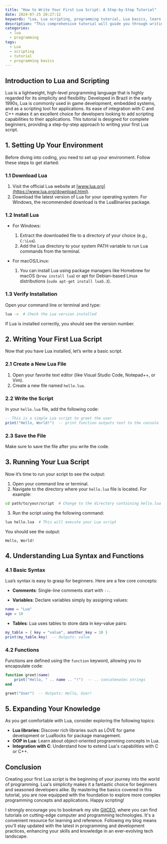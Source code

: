 ```yaml
---
title: "How to Write Your First Lua Script: A Step-by-Step Tutorial"
date: 2024-07-25 20:27:12
keywords: "Lua, Lua scripting, programming tutorial, Lua basics, learn Lua"
description: "This comprehensive tutorial will guide you through writing your first Lua script from scratch. We will cover the essentials of the Lua programming language, provide detailed steps for setting up your environment, and dive into the fundamental concepts of scripting. Aimed at beginners and those looking to expand their programming skills, this guide will ensure you have a solid foundation in Lua. By the end of this tutorial, you'll be able to write and execute your own Lua scripts and understand the basic syntax and functionality of Lua scripting. Whether you're a hobbyist or looking into game development, this article has something for everyone learning Lua."
categories:
  - lua
  - programming
tags:
  - Lua
  - scripting
  - tutorial
  - programming basics
---
```


## Introduction to Lua and Scripting

Lua is a lightweight, high-level programming language that is highly regarded for its simplicity and flexibility. Developed in Brazil in the early 1990s, Lua is commonly used in game development, embedded systems, and as a scripting tool for applications. Its ease of integration with C and C++ makes it an excellent choice for developers looking to add scripting capabilities to their applications. This tutorial is designed for complete beginners, providing a step-by-step approach to writing your first Lua script.
<!-- more -->

## 1. Setting Up Your Environment

Before diving into coding, you need to set up your environment. Follow these steps to get started:

### 1.1 Download Lua

1. Visit the official Lua website at [www.lua.org](https://www.lua.org/download.html).
2. Download the latest version of Lua for your operating system. For Windows, the recommended download is the LuaBinaries package.

### 1.2 Install Lua

- For Windows:
  1. Extract the downloaded file to a directory of your choice (e.g., `C:\Lua`).
  2. Add the Lua directory to your system PATH variable to run Lua commands from the terminal.

- For macOS/Linux:
  1. You can install Lua using package managers like Homebrew for macOS (`brew install lua`) or apt for Debian-based Linux distributions (`sudo apt-get install lua5.3`).

### 1.3 Verify Installation

Open your command line or terminal and type:

```bash
lua -v  # Check the Lua version installed
```

If Lua is installed correctly, you should see the version number.

## 2. Writing Your First Lua Script

Now that you have Lua installed, let’s write a basic script.

### 2.1 Create a New Lua File

1. Open your favorite text editor (like Visual Studio Code, Notepad++, or Vim).
2. Create a new file named `hello.lua`.

### 2.2 Write the Script

In your `hello.lua` file, add the following code:

```lua
-- This is a simple Lua script to greet the user
print("Hello, World!")  -- print function outputs text to the console
```

### 2.3 Save the File

Make sure to save the file after you write the code. 

## 3. Running Your Lua Script

Now it’s time to run your script to see the output:

1. Open your command line or terminal.
2. Navigate to the directory where your `hello.lua` file is located. For example:

```bash
cd path/to/your/script  # Change to the directory containing hello.lua
```

3. Run the script using the following command:

```bash
lua hello.lua  # This will execute your Lua script
```

You should see the output:

```
Hello, World!
```

## 4. Understanding Lua Syntax and Functions

### 4.1 Basic Syntax

Lua’s syntax is easy to grasp for beginners. Here are a few core concepts:

- **Comments**: Single-line comments start with `--`.

- **Variables**: Declare variables simply by assigning values:

```lua
name = "Lua"
age = 10
```

- **Tables**: Lua uses tables to store data in key-value pairs:

```lua
my_table = { key = "value", another_key = 10 }
print(my_table.key)  -- Outputs: value
```

### 4.2 Functions

Functions are defined using the `function` keyword, allowing you to encapsulate code:

```lua
function greet(name)
    print("Hello, " .. name .. "!")  -- .. concatenates strings
end

greet("User")  -- Outputs: Hello, User!
```

## 5. Expanding Your Knowledge

As you get comfortable with Lua, consider exploring the following topics:

- **Lua libraries**: Discover rich libraries such as LÖVE for game development or LuaRocks for package management.
- **OOP in Lua**: Learn about object-oriented programming concepts in Lua.
- **Integration with C**: Understand how to extend Lua's capabilities with C or C++.

## Conclusion

Creating your first Lua script is the beginning of your journey into the world of programming. Lua's simplicity makes it a fantastic choice for beginners and seasoned developers alike. By mastering the basics covered in this tutorial, you are now equipped with the foundation to explore more complex programming concepts and applications. Happy scripting!

I strongly encourage you to bookmark my site [GitCEO](https://gitceo.com), where you can find tutorials on cutting-edge computer and programming technologies. It's a convenient resource for learning and reference. Following my blog means you'll stay updated with the latest in programming and development practices, enhancing your skills and knowledge in an ever-evolving tech landscape.
